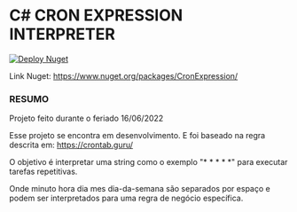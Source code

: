 # C# CRON EXPRESSION INTERPRETER
[![Deploy Nuget](https://github.com/brutalzinn/cronjob-interpreter/actions/workflows/deploy.yml/badge.svg)](https://github.com/brutalzinn/cronjob-interpreter/actions/workflows/deploy.yml)

Link Nuget: https://www.nuget.org/packages/CronExpression/

### RESUMO

Projeto feito durante o feriado 16/06/2022

Esse projeto se encontra em desenvolvimento. 
E foi baseado na regra descrita em: https://crontab.guru/

O objetivo é interpretar uma string como o exemplo "* * * * *" para executar tarefas repetitivas.

Onde minuto hora dia mes dia-da-semana são separados por espaço e podem ser interpretados para uma regra de negócio específica.

